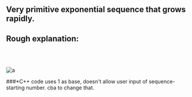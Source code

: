 ## Very primitive exponential sequence that grows rapidly.
## Rough explanation: 
<br>
<br>

![a](https://i.ibb.co/9TbnGDw/WINWORD-g-Avs-Mm-BKI4.png)

###*C++ code uses 1 as base, doesn't allow user input of sequence-starting number. cba to change that.
